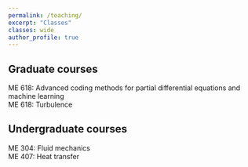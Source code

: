 ```yaml
---
permalink: /teaching/
excerpt: "Classes"
classes: wide
author_profile: true
---
```

## Graduate courses
ME 618: Advanced coding methods for partial differential equations and machine learning\
ME 618: Turbulence

## Undergraduate courses
ME 304: Fluid mechanics\
ME 407: Heat transfer
